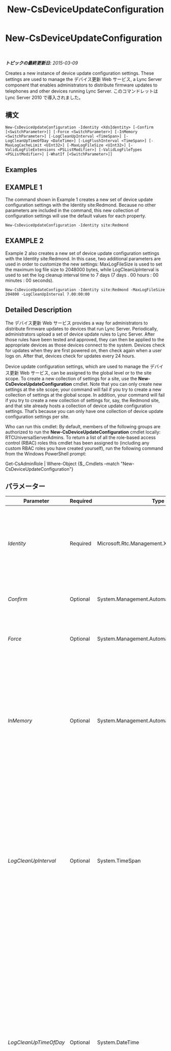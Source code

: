 ﻿---
title: New-CsDeviceUpdateConfiguration
TOCTitle: New-CsDeviceUpdateConfiguration
ms:assetid: 2a06450d-291e-40f9-a780-45e2c4b28494
ms:mtpsurl: https://technet.microsoft.com/ja-jp/library/Gg425761(v=OCS.15)
ms:contentKeyID: 48271530
ms.date: 05/19/2016
mtps_version: v=OCS.15
ms.translationtype: HT
---

# New-CsDeviceUpdateConfiguration

 

_**トピックの最終更新日:** 2015-03-09_

Creates a new instance of device update configuration settings. These settings are used to manage the デバイス更新 Web サービス, a Lync Server component that enables administrators to distribute firmware updates to telephones and other devices running Lync Server. このコマンドレットは Lync Server 2010 で導入されました。

## 構文

    New-CsDeviceUpdateConfiguration -Identity <XdsIdentity> [-Confirm [<SwitchParameter>]] [-Force <SwitchParameter>] [-InMemory <SwitchParameter>] [-LogCleanUpInterval <TimeSpan>] [-LogCleanUpTimeOfDay <DateTime>] [-LogFlushInterval <TimeSpan>] [-MaxLogCacheLimit <UInt32>] [-MaxLogFileSize <UInt32>] [-ValidLogFileExtensions <PSListModifier>] [-ValidLogFileTypes <PSListModifier>] [-WhatIf [<SwitchParameter>]]

## Examples

## EXAMPLE 1

The command shown in Example 1 creates a new set of device update configuration settings with the Identity site:Redmond. Because no other parameters are included in the command, this new collection of configuration settings will use the default values for each property.

    New-CsDeviceUpdateConfiguration -Identity site:Redmond

## EXAMPLE 2

Example 2 also creates a new set of device update configuration settings with the Identity site:Redmond. In this case, two additional parameters are used in order to customize the new settings: MaxLogFileSize is used to set the maximum log file size to 2048000 bytes, while LogCleanUpInterval is used to set the log cleanup interval time to 7 days (7 days . 00 hours : 00 minutes : 00 seconds).

    New-CsDeviceUpdateConfiguration -Identity site:Redmond -MaxLogFileSize 204800 -LogCleanUpInterval 7.00:00:00

## Detailed Description

The デバイス更新 Web サービス provides a way for administrators to distribute firmware updates to devices that run Lync Server. Periodically, administrators upload a set of device update rules to Lync Server. After those rules have been tested and approved, they can then be applied to the appropriate devices as those devices connect to the system. Devices check for updates when they are first powered on, then check again when a user logs on. After that, devices check for updates every 24 hours.

Device update configuration settings, which are used to manage the デバイス更新 Web サービス, can be assigned to the global level or to the site scope. To create a new collection of settings for a site, use the **New-CsDeviceUpdateConfiguration** cmdlet. Note that you can only create new settings at the site scope; your command will fail if you try to create a new collection of settings at the global scope. In addition, your command will fail if you try to create a new collection of settings for, say, the Redmond site, and that site already hosts a collection of device update configuration settings. That’s because you can only have one collection of device update configuration settings per site.

Who can run this cmdlet: By default, members of the following groups are authorized to run the **New-CsDeviceUpdateConfiguration** cmdlet locally: RTCUniversalServerAdmins. To return a list of all the role-based access control (RBAC) roles this cmdlet has been assigned to (including any custom RBAC roles you have created yourself), run the following command from the Windows PowerShell prompt:

Get-CsAdminRole | Where-Object {$\_.Cmdlets –match "New-CsDeviceUpdateConfiguration"}

## パラメーター


<table>
<colgroup>
<col style="width: 25%" />
<col style="width: 25%" />
<col style="width: 25%" />
<col style="width: 25%" />
</colgroup>
<thead>
<tr class="header">
<th>Parameter</th>
<th>Required</th>
<th>Type</th>
<th>Description</th>
</tr>
</thead>
<tbody>
<tr class="odd">
<td><p><em>Identity</em></p></td>
<td><p>Required</p></td>
<td><p>Microsoft.Rtc.Management.Xds.XdsIdentity</p></td>
<td><p>Indicates the Identity of the new device update configuration settings. Because new settings can only be created at the site scope, the Identity will look something like this: -Identity &quot;site:Redmond&quot;.</p></td>
</tr>
<tr class="even">
<td><p><em>Confirm</em></p></td>
<td><p>Optional</p></td>
<td><p>System.Management.Automation.SwitchParameter</p></td>
<td><p>コマンドの実行前に確認メッセージが表示されます。</p></td>
</tr>
<tr class="odd">
<td><p><em>Force</em></p></td>
<td><p>Optional</p></td>
<td><p>System.Management.Automation.SwitchParameter</p></td>
<td><p>Suppresses the display of any non-fatal error message that might occur when running the command.</p></td>
</tr>
<tr class="even">
<td><p><em>InMemory</em></p></td>
<td><p>Optional</p></td>
<td><p>System.Management.Automation.SwitchParameter</p></td>
<td><p>永続的な変更としてオブジェクトをコミットせずに、オブジェクト参照を作成します。このパラメーターを指定して呼び出したコマンドレットの出力を変数に割り当てる場合、オブジェクト参照のプロパティを変更し、コマンドレットに対応する Set- コマンドレットを呼び出してそれらの変更をコミットできます。</p></td>
</tr>
<tr class="odd">
<td><p><em>LogCleanUpInterval</em></p></td>
<td><p>Optional</p></td>
<td><p>System.TimeSpan</p></td>
<td><p>Specifies the amount of time a device update log file is kept before it is deleted by the system.</p>
<p>The value must be entered in the format dd.hh:mm:ss where dd is days, hh is hours, mm is minutes, and ss is seconds. To enter only days, you must follow the value with a period (.).</p>
<p>Minimum Value: 1.00:00:00 (1 Day)</p>
<p>Maximum Value: 365.00:00:00 (1 Year)</p>
<p>Default: 10.00:00:00 (10 Days)</p></td>
</tr>
<tr class="even">
<td><p><em>LogCleanUpTimeOfDay</em></p></td>
<td><p>Optional</p></td>
<td><p>System.DateTime</p></td>
<td><p>Indicates the time of day when the system checks to see if there are any expired log files that should be deleted. (Expired log files are any files older than the value specified in by the LogCleanupInterval property.)</p>
<p>The value passed to the LogCleanupTimeOfDay parameter must be in the 24-hour time format hh:mm, where hh represents the hours and mm represents the minutes. In this format, midnight is represented as 00:00; 8:30 A.M. is represented as 08:30; and 11:52 P.M. is represented as 23:52. The default value is null.</p></td>
</tr>
<tr class="odd">
<td><p><em>LogFlushInterval</em></p></td>
<td><p>Optional</p></td>
<td><p>System.TimeSpan</p></td>
<td><p>Indicates how often information stored in the log file cache is written to the actual log file. By default, device update information is not immediately written to the log file; instead, that information is cached in memory until: 1) the log flush time interval has expired; or, 2) the cache has reached its maximum size. If this value is set to 10 minutes (00:10:00), then information in the cache will be written to the log file every 10 minutes. After the data has been logged the cache will be cleared.</p>
<p>The value must be entered in the format hh:mm:ss where hh is hours, mm is minutes, and ss is seconds.</p>
<p>Minimum Value: 00:01:00 (1 minute)</p>
<p>Maximum Value: 1:00:00 (1 hour)</p>
<p>Default: 00:05:00</p></td>
</tr>
<tr class="even">
<td><p><em>MaxLogCacheLimit</em></p></td>
<td><p>Optional</p></td>
<td><p>System.UInt32</p></td>
<td><p>Indicates the maximum amount of information (in bytes) that can be held in the log file cache before that cache must be cleared and the data written to a log file. By default, log files are &quot;flushed&quot; every X number of minutes. (For details, see the description of the parameter LogFlushInterval.) However, if the cache reaches its maximum size, the information in it will automatically be written to a log file (and the cache cleared) even if the log flush interval has not yet expired.</p>
<p>Default: 512000</p></td>
</tr>
<tr class="odd">
<td><p><em>MaxLogFileSize</em></p></td>
<td><p>Optional</p></td>
<td><p>System.UInt32</p></td>
<td><p>Indicates the maximum size, in bytes, for an individual log file. When a file reaches the maximum size, the next batch of data is automatically written to a new log file. The old log file will be retained until the log cleanup interval has expired.</p>
<p>Default: 1024000</p></td>
</tr>
<tr class="even">
<td><p><em>ValidLogFileExtensions</em></p></td>
<td><p>Optional</p></td>
<td><p>System.Management.Automation.PSListModifier</p></td>
<td><p>Indicates the valid log file extensions that can be used with the デバイス更新 Web サービス. This list can be modified; however, there is no reason to modify the list unless you have a device running Lync Server that creates log files that use a different file extension.</p>
<p>Default: .dmp, .clg, .clg2, .bak, .kdmp, .dat, .bin, .cat, .xml, .txt, .hex</p></td>
</tr>
<tr class="odd">
<td><p><em>ValidLogFileTypes</em></p></td>
<td><p>Optional</p></td>
<td><p>System.Management.Automation.PSListModifier</p></td>
<td><p>Indicates the log file types retained by the device update system. The default file types include the following:</p>
<p>Watson. Log files automatically generated by a device if the system stops responding.</p>
<p>CELog. Logs for phones running Lync that contain the results of functional tests and a record of critical system events.</p>
<p>Additional file types can be added if you have a device running Lync Phone Edition that creates a different kind of log file. You can also remove files. For example, if you do not want to store CELog files then you can remove the CELog file type.</p></td>
</tr>
<tr class="even">
<td><p><em>WhatIf</em></p></td>
<td><p>Optional</p></td>
<td><p>System.Management.Automation.SwitchParameter</p></td>
<td><p>実際にコマンドを実行しなくてもコマンドの実行結果がわかります。</p></td>
</tr>
</tbody>
</table>


## Input Types

None. The **New-CsDeviceUpdateConfiguration** cmdlet does not accept pipelined input.

## Return Types

The **New-CsDeviceUpdateConfiguration** cmdlet creates instances of the Microsoft.Rtc.Management.WritableConfig.Settings.DeviceUpdate.DeviceUpdateConfiguration object.

## 関連項目

#### その他のリソース

[Get-CsDeviceUpdateConfiguration](get-csdeviceupdateconfiguration.md)  
[Remove-CsDeviceUpdateConfiguration](remove-csdeviceupdateconfiguration.md)  
[Set-CsDeviceUpdateConfiguration](set-csdeviceupdateconfiguration.md)

